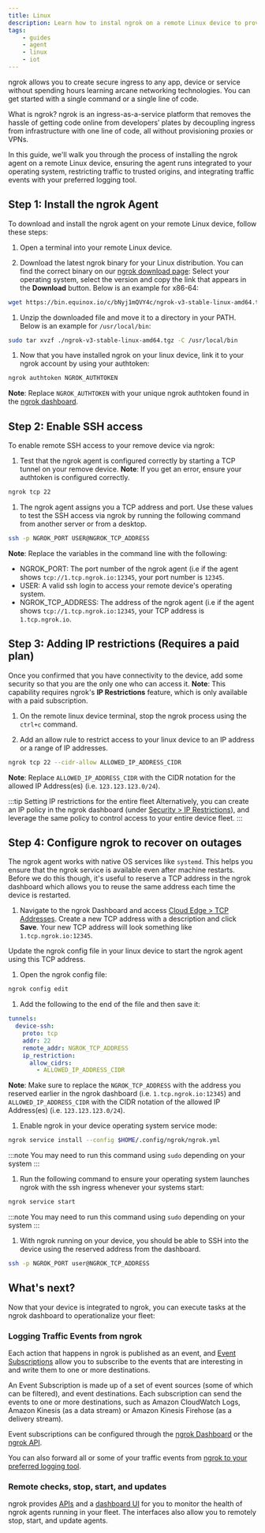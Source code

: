 ```yaml
---
title: Linux
description: Learn how to instal ngrok on a remote Linux device to provide secure access and management.
tags:
    - guides
    - agent
    - linux
    - iot
---
```


ngrok allows you to create secure ingress to any app, device or service without spending hours learning arcane networking technologies. You can get started with a single command or a single line of code.

What is ngrok? ngrok is an ingress-as-a-service platform that removes the hassle of getting code online from developers’ plates by decoupling ingress from infrastructure with one line of code, all without provisioning proxies or VPNs. 

In this guide, we'll walk you through the process of installing the ngrok agent on a remote Linux device, ensuring the agent runs integrated to your operating system, restricting traffic to trusted origins, and integrating traffic events with your preferred logging tool.

## Step 1: Install the ngrok Agent

To download and install the ngrok agent on your remote Linux device, follow these steps:

1. Open a terminal into your remote Linux device.

1. Download the latest ngrok binary for your Linux distribution. You can find the correct binary on our [ngrok download page](https://ngrok.com/download): Select your operating system, select the version and copy the link that appears in the **Download** button. Below is an example for x86-64:
```bash
wget https://bin.equinox.io/c/bNyj1mQVY4c/ngrok-v3-stable-linux-amd64.tgz
```

1. Unzip the downloaded file and move it to a directory in your PATH. Below is an example for `/usr/local/bin`:
```bash
sudo tar xvzf ./ngrok-v3-stable-linux-amd64.tgz -C /usr/local/bin
```

1. Now that you have installed ngrok on your linux device, link it to your ngrok account by using your authtoken:
```bash
ngrok authtoken NGROK_AUTHTOKEN
```
  **Note**: Replace `NGROK_AUTHTOKEN` with your unique ngrok authtoken found in the [ngrok dashboard](https://dashboard.ngrok.com/get-started/your-authtoken).


## Step 2: Enable SSH access

To enable remote SSH access to your remove device via ngrok:

1. Test that the ngrok agent is configured correctly by starting a TCP tunnel on your remove device.
  **Note**: If you get an error, ensure your authtoken is configured correctly.
```bash
ngrok tcp 22
```

1. The ngrok agent assigns you a TCP address and port. Use these values to test the SSH access via ngrok by running the following command from another server or from a desktop.
```bash
ssh -p NGROK_PORT USER@NGROK_TCP_ADDRESS
```

  **Note**: Replace the variables in the command line with the following:
  - NGROK_PORT: The port number of the ngrok agent (i.e if the agent shows `tcp://1.tcp.ngrok.io:12345`, your port number is `12345`.
  - USER: A valid ssh login to access your remote device's operating system.
  - NGROK_TCP_ADDRESS: The address of the ngrok agent (i.e if the agent shows `tcp://1.tcp.ngrok.io:12345`, your TCP address is `1.tcp.ngrok.io`.


## Step 3: Adding IP restrictions (Requires a paid plan)

Once you confirmed that you have connectivity to the device, add some security so that you are the only one who can access it.
  **Note**: This capability requires ngrok's **IP Restrictions** feature, which is only available with a paid subscription.

1. On the remote linux device terminal, stop the ngrok process using the `ctrl+c` command.

1. Add an allow rule to restrict access to your linux device to an IP address or a range of IP addresses.
```bash
ngrok tcp 22 --cidr-allow ALLOWED_IP_ADDRESS_CIDR
```
  **Note**: Replace `ALLOWED_IP_ADDRESS_CIDR` with the CIDR notation for the allowed IP Address(es) (i.e. `123.123.123.0/24`).

:::tip Setting IP restrictions for the entire fleet
Alternatively, you can create an IP policy in the ngrok dashboard (under [Security > IP Restrictions](https://dashboard.ngrok.com/security/ip-restrictions)), and leverage the same policy to control access to your entire device fleet.
:::


## Step 4: Configure ngrok to recover on outages

The ngrok agent works with native OS services like `systemd`. This helps you ensure that the ngrok service is available even after machine restarts. Before we do this though, it's useful to reserve a TCP address in the ngrok dashboard which allows you to reuse the same address each time the device is restarted.

1. Navigate to the ngrok Dashboard and access [Cloud Edge > TCP Addresses](https://dashboard.ngrok.com/cloud-edge/tcp-addresses). Create a new TCP address with a description and click **Save**. Your new TCP address will look something like `1.tcp.ngrok.io:12345`.

Update the ngrok config file in your linux device to start the ngrok agent using this TCP address.

1. Open the ngrok config file:
```bash
ngrok config edit
```

1. Add the following to the end of the file and then save it:

```yaml
tunnels:
  device-ssh:
    proto: tcp
    addr: 22
    remote_addr: NGROK_TCP_ADDRESS
    ip_restriction:
      allow_cidrs:
        - ALLOWED_IP_ADDRESS_CIDR
```

  **Note**: Make sure to replace the `NGROK_TCP_ADDRESS` with the address you reserved earlier in the ngrok dashboard (i.e. `1.tcp.ngrok.io:12345`) and `ALLOWED_IP_ADDRESS_CIDR` with the CIDR notation of the allowed IP Address(es) (i.e. `123.123.123.0/24`).

1. Enable ngrok in your device operating system service mode:

```bash
ngrok service install --config $HOME/.config/ngrok/ngrok.yml
```
:::note
You may need to run this command using `sudo` depending on your system
:::

1. Run the following command to ensure your operating system launches ngrok with the ssh ingress whenever your systems start:

```bash
ngrok service start
```
:::note
You may need to run this command using `sudo` depending on your system
:::


1. With ngrok running on your device, you should be able to SSH into the device using the reserved address from the dashboard.

```bash
ssh -p NGROK_PORT user@NGROK_TCP_ADDRESS
```

## What's next?

Now that your device is integrated to ngrok, you can ​​execute tasks at the ngrok dashboard to operationalize your fleet:

### Logging Traffic Events from ngrok

Each action that happens in ngrok is published as an event, and [Event Subscriptions](/docs/platform/events/) allow you to subscribe to the events that are interesting in and write them to one or more destinations.

An Event Subscription is made up of a set of event sources (some of which can be filtered), and event destinations. Each subscription can send the events to one or more destinations, such as Amazon CloudWatch Logs, Amazon Kinesis (as a data stream) or Amazon Kinesis Firehose (as a delivery stream).

Event subscriptions can be configured through the [ngrok Dashboard](https://dashboard.ngrok.com/events/subscriptions) or the [ngrok API](/docs/api/resources/event-destinations/).

You can also forward all or some of your traffic events from [ngrok to your preferred logging tool](/docs/platform/events/).

### Remote checks, stop, start, and updates

ngrok provides [APIs](/docs/api/resources/tunnel-sessions/#restart-tunnel-agent) and a [dashboard UI](https://dashboard.ngrok.com/tunnels/agents) for you to monitor the health of ngrok agents running in your fleet. The interfaces also allow you to remotely stop, start, and update agents. 
